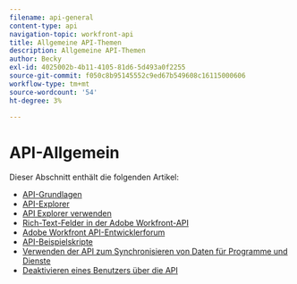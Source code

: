 ```yaml
---
filename: api-general
content-type: api
navigation-topic: workfront-api
title: Allgemeine API-Themen
description: Allgemeine API-Themen
author: Becky
exl-id: 4025002b-4b11-4105-81d6-5d493a0f2255
source-git-commit: f050c8b95145552c9ed67b549608c16115000606
workflow-type: tm+mt
source-wordcount: '54'
ht-degree: 3%

---
```



# API-Allgemein

Dieser Abschnitt enthält die folgenden Artikel:

* [API-Grundlagen](../../wf-api/general/api-basics.md)
* [API-Explorer](../../wf-api/general/api-explorer.md)
* [API Explorer verwenden](../../wf-api/general/using-api-explorer.md)
* [Rich-Text-Felder in der Adobe Workfront-API](../../wf-api/general/rich-text-field-api.md)
* [Adobe Workfront API-Entwicklerforum](../../wf-api/general/api-developer-forum.md)
* [API-Beispielskripte](../../wf-api/general/api-example-scripts.md)
* [Verwenden der API zum Synchronisieren von Daten für Programme und Dienste](../../wf-api/general/api-sync-data.md)
* [Deaktivieren eines Benutzers über die API](../../wf-api/general/deactivate-user-api.md)
<!--
* [Projects API](../../wf-api/general/projects-api.md)
-->
